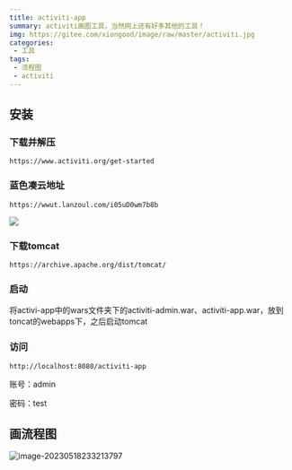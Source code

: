 ```yaml
---
title: activiti-app
summary: activiti画图工具，当然网上还有好多其他的工具！
img: https://gitee.com/xiongood/image/raw/master/activiti.jpg
categories:
 - 工具
tags:
 - 流程图
 - activiti
---
```


## 安装

### 下载并解压

```http
https://www.activiti.org/get-started
```

### 蓝色凑云地址

```http
https://wwut.lanzoul.com/i05uD0wm7b8b
```

![](https://gitee.com/xiongood/image/raw/master/20230518230905.png)

### 下载tomcat

```http
https://archive.apache.org/dist/tomcat/
```

### 启动

将activi-app中的wars文件夹下的activiti-admin.war、activiti-app.war，放到toncat的webapps下，之后启动tomcat

### 访问

```http
http://localhost:8080/activiti-app
```

账号：admin

密码：test



## 画流程图

![image-20230518233213797](https://gitee.com/xiongood/image/raw/master/20230518233215.png)
